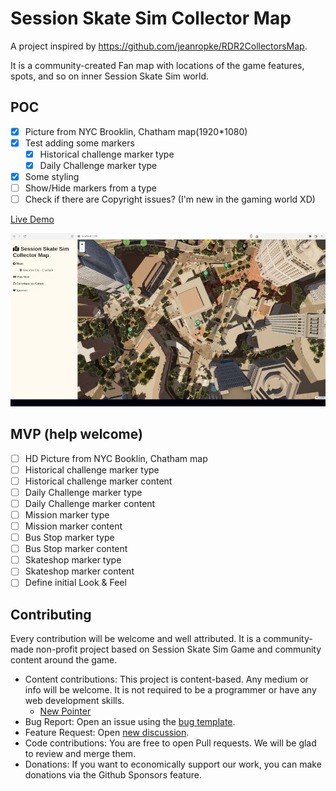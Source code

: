 # Session Skate Sim Collector Map

A project inspired by https://github.com/jeanropke/RDR2CollectorsMap.

It is a community-created Fan map with locations of the game features, spots, and so on inner Session Skate Sim world.

## POC

- [x] Picture from NYC Brooklin, Chatham map(1920*1080)  
- [x] Test adding some markers
  - [x] Historical challenge marker type
  - [x] Daily Challenge marker type
- [x] Some styling
- [ ] Show/Hide markers from a type
- [ ] Check if there are Copyright issues? (I'm new in the gaming world XD)

[Live Demo](https://kpicaza.github.io/scm/)

![Session Collector Map POC](./scm-pic-2.jpg)

## MVP (help welcome)

- [ ] HD Picture from NYC Booklin, Chatham map  
- [ ] Historical challenge marker type
- [ ] Historical challenge marker content
- [ ] Daily Challenge marker type
- [ ] Daily Challenge marker content
- [ ] Mission marker type
- [ ] Mission marker content
- [ ] Bus Stop marker type
- [ ] Bus Stop marker content
- [ ] Skateshop marker type
- [ ] Skateshop marker content
- [ ] Define initial Look & Feel

## Contributing

Every contribution will be welcome and well attributed. It is a community-made non-profit project based on Session Skate Sim Game and community content around the game.

- Content contributions: This project is content-based. Any medium or info will be welcome. It is not required to be a programmer or have any web development skills.
  * [New Pointer](https://github.com/kpicaza/scm/issues/new?assignees=kpicaza&labels=content&template=submit-pointer.yml&title=%5BNew+Pointer%5D%3A+)
- Bug Report: Open an issue using the [bug template](https://github.com/kpicaza/scm/issues/new?assignees=kpicaza&labels=bug%2Ctriage&template=bug.yml&title=%5BBug%5D%3A+).
- Feature Request: Open [new discussion](https://github.com/kpicaza/scm/discussions).
- Code contributions: You are free to open Pull requests. We will be glad to review and merge them.
- Donations: If you want to economically support our work, you can make donations via the Github Sponsors feature.
